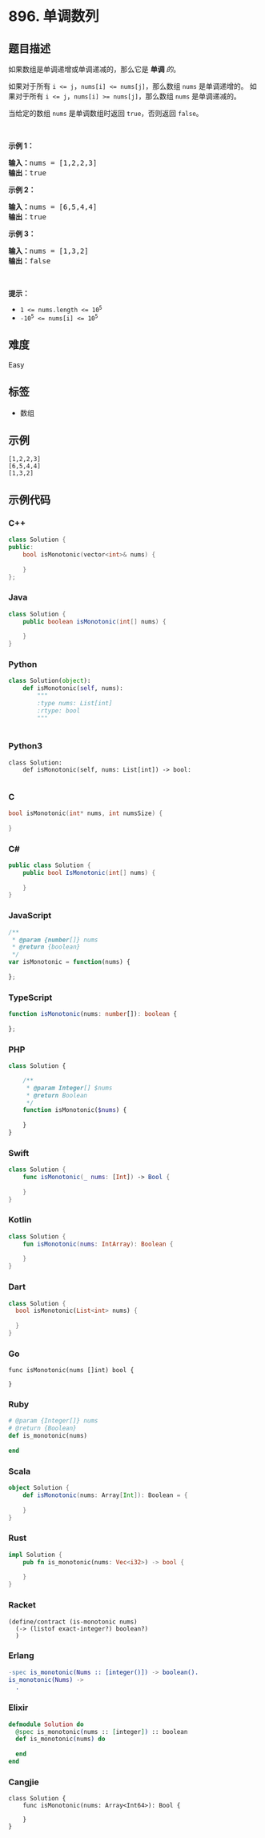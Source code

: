 # 896. 单调数列

## 题目描述

<p>如果数组是单调递增或单调递减的，那么它是&nbsp;<strong>单调 </strong><em>的</em>。</p>

<p>如果对于所有 <code>i &lt;= j</code>，<code>nums[i] &lt;= nums[j]</code>，那么数组 <code>nums</code> 是单调递增的。 如果对于所有 <code>i &lt;= j</code>，<code>nums[i] &gt;= nums[j]</code>，那么数组 <code>nums</code>&nbsp;是单调递减的。</p>

<p>当给定的数组 <code>nums</code>&nbsp;是单调数组时返回 <code>true</code>，否则返回 <code>false</code>。</p>

<p>&nbsp;</p>

<ol>
</ol>

<p><strong>示例 1：</strong></p>

<pre>
<strong>输入：</strong>nums = [1,2,2,3]
<strong>输出：</strong>true
</pre>

<p><strong>示例 2：</strong></p>

<pre>
<strong>输入：</strong>nums = [6,5,4,4]
<strong>输出：</strong>true
</pre>

<p><strong>示例 3：</strong></p>

<pre>
<strong>输入：</strong>nums = [1,3,2]
<strong>输出：</strong>false
</pre>

<p>&nbsp;</p>

<p><strong>提示：</strong></p>

<ul>
	<li><code>1 &lt;= nums.length &lt;= 10<sup>5</sup></code></li>
	<li><code>-10<sup>5</sup>&nbsp;&lt;= nums[i] &lt;= 10<sup>5</sup></code></li>
</ul>


## 难度

Easy

## 标签

- 数组

## 示例

```
[1,2,2,3]
[6,5,4,4]
[1,3,2]
```

## 示例代码

### C++

```cpp
class Solution {
public:
    bool isMonotonic(vector<int>& nums) {
        
    }
};
```

### Java

```java
class Solution {
    public boolean isMonotonic(int[] nums) {
        
    }
}
```

### Python

```python
class Solution(object):
    def isMonotonic(self, nums):
        """
        :type nums: List[int]
        :rtype: bool
        """
        
```

### Python3

```python3
class Solution:
    def isMonotonic(self, nums: List[int]) -> bool:
        
```

### C

```c
bool isMonotonic(int* nums, int numsSize) {
    
}
```

### C#

```csharp
public class Solution {
    public bool IsMonotonic(int[] nums) {
        
    }
}
```

### JavaScript

```javascript
/**
 * @param {number[]} nums
 * @return {boolean}
 */
var isMonotonic = function(nums) {
    
};
```

### TypeScript

```typescript
function isMonotonic(nums: number[]): boolean {
    
};
```

### PHP

```php
class Solution {

    /**
     * @param Integer[] $nums
     * @return Boolean
     */
    function isMonotonic($nums) {
        
    }
}
```

### Swift

```swift
class Solution {
    func isMonotonic(_ nums: [Int]) -> Bool {
        
    }
}
```

### Kotlin

```kotlin
class Solution {
    fun isMonotonic(nums: IntArray): Boolean {
        
    }
}
```

### Dart

```dart
class Solution {
  bool isMonotonic(List<int> nums) {
    
  }
}
```

### Go

```golang
func isMonotonic(nums []int) bool {
    
}
```

### Ruby

```ruby
# @param {Integer[]} nums
# @return {Boolean}
def is_monotonic(nums)
    
end
```

### Scala

```scala
object Solution {
    def isMonotonic(nums: Array[Int]): Boolean = {
        
    }
}
```

### Rust

```rust
impl Solution {
    pub fn is_monotonic(nums: Vec<i32>) -> bool {
        
    }
}
```

### Racket

```racket
(define/contract (is-monotonic nums)
  (-> (listof exact-integer?) boolean?)
  )
```

### Erlang

```erlang
-spec is_monotonic(Nums :: [integer()]) -> boolean().
is_monotonic(Nums) ->
  .
```

### Elixir

```elixir
defmodule Solution do
  @spec is_monotonic(nums :: [integer]) :: boolean
  def is_monotonic(nums) do
    
  end
end
```

### Cangjie

```cangjie
class Solution {
    func isMonotonic(nums: Array<Int64>): Bool {

    }
}
```

